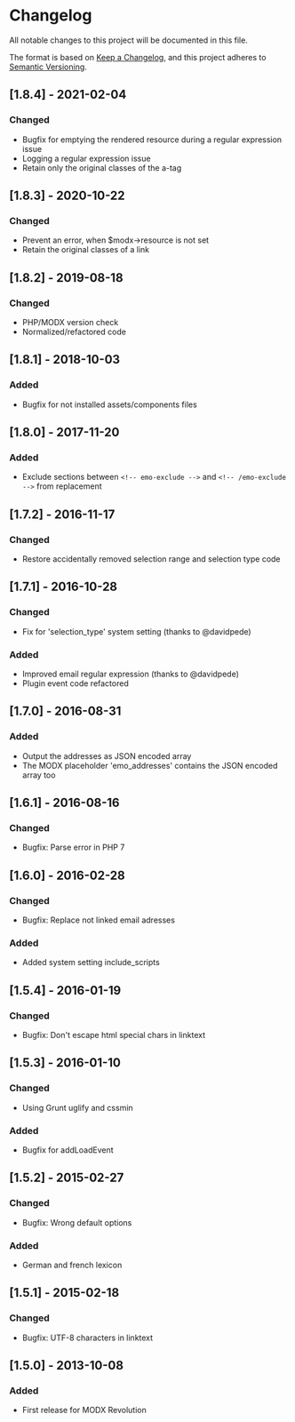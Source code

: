 # Changelog

All notable changes to this project will be documented in this file.

The format is based on [Keep a Changelog](https://keepachangelog.com/en/1.0.0/),
and this project adheres to [Semantic Versioning](https://semver.org/spec/v2.0.0.html).

## [1.8.4] - 2021-02-04

### Changed

- Bugfix for emptying the rendered resource during a regular expression issue 
- Logging a regular expression issue
- Retain only the original classes of the a-tag

## [1.8.3] - 2020-10-22

### Changed

- Prevent an error, when $modx->resource is not set
- Retain the original classes of a link

## [1.8.2] - 2019-08-18

### Changed

- PHP/MODX version check
- Normalized/refactored code

## [1.8.1] - 2018-10-03

### Added

- Bugfix for not installed assets/components files

## [1.8.0] - 2017-11-20

### Added

- Exclude sections between `<!-- emo-exclude -->` and `<!-- /emo-exclude -->` from replacement

## [1.7.2] - 2016-11-17

### Changed

- Restore accidentally removed selection range and selection type code

## [1.7.1] - 2016-10-28

### Changed

- Fix for 'selection_type' system setting (thanks to @davidpede)

### Added

- Improved email regular expression (thanks to @davidpede)
- Plugin event code refactored

## [1.7.0] - 2016-08-31

### Added

- Output the addresses as JSON encoded array
- The MODX placeholder 'emo_addresses' contains the JSON encoded array too

## [1.6.1] - 2016-08-16

### Changed

- Bugfix: Parse error in PHP 7

## [1.6.0] - 2016-02-28

### Changed

- Bugfix: Replace not linked email adresses

### Added

- Added system setting include_scripts

## [1.5.4] - 2016-01-19

### Changed

- Bugfix: Don't escape html special chars in linktext

## [1.5.3] - 2016-01-10

### Changed

- Using Grunt uglify and cssmin

### Added

- Bugfix for addLoadEvent

## [1.5.2] - 2015-02-27

### Changed

- Bugfix: Wrong default options

### Added

- German and french lexicon

## [1.5.1] - 2015-02-18

### Changed

- Bugfix: UTF-8 characters in linktext

## [1.5.0] - 2013-10-08

### Added

- First release for MODX Revolution
